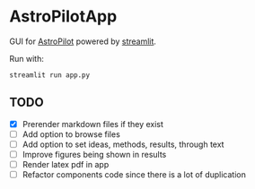# AstroPilotApp

GUI for [AstroPilot](https://github.com/AstroPilot-AI/AstroPilot.git) powered by [streamlit](https://streamlit.io).

Run with:

```
streamlit run app.py
```

## TODO

- [x] Prerender markdown files if they exist
- [ ] Add option to browse files
- [ ] Add option to set ideas, methods, results, through text
- [ ] Improve figures being shown in results
- [ ] Render latex pdf in app
- [ ] Refactor components code since there is a lot of duplication
